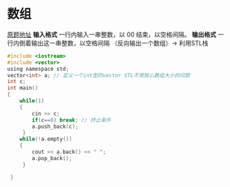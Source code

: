 # 数组
[原题地址](https://www.luogu.com.cn/problem/P1427)
**输入格式** 
一行内输入一串整数，以 00 结束，以空格间隔。
**输出格式** 
一行内倒着输出这一串整数，以空格间隔
（反向输出一个数组）-> 利用STL栈
```c
#include <iostream>
#include <vector>
using namespace std;
vector<int> a; // 定义一个int型的vector STL不用担心数组大小的问题 
int c;
int main()
{
	while(1)
	{
		cin >> c;
		if(c==0) break; // 终止条件
		a.push_back(c);  
	 }
	while(!a.empty())
	{
		cout << a.back() << " ";
		a.pop_back();
	 } 

 } 
```
